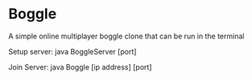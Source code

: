 # Boggle

A simple online multiplayer boggle clone that can be run in the terminal

Setup server: java BoggleServer [port]

Join Server: java Boggle [ip address] [port]
